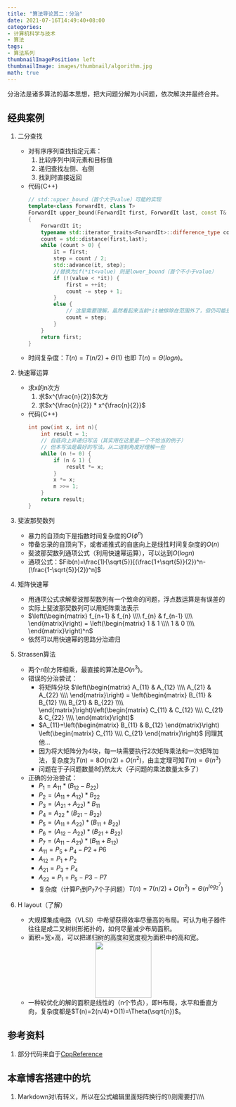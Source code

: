 ```yaml
---
title: "算法导论其二：分治"
date: 2021-07-16T14:49:40+08:00
categories:
- 计算机科学与技术
- 算法
tags:
- 算法系列
thumbnailImagePosition: left
thumbnailImage: images/thumbnail/algorithm.jpg
math: true
---
```

分治法是诸多算法的基本思想，把大问题分解为小问题，依次解决并最终合并。
<!--more-->
## 经典案例
1. 二分查找
    - 对有序序列查找指定元素：
        1. 比较序列中间元素和目标值
        2. 递归查找左侧、右侧
        3. 找到时直接返回
    - 代码(C++)
        ```cpp
        // std::upper_bound（首个大于value）可能的实现
        template<class ForwardIt, class T>
        ForwardIt upper_bound(ForwardIt first, ForwardIt last, const T& value)
        {
            ForwardIt it;
            typename std::iterator_traits<ForwardIt>::difference_type count, step;
            count = std::distance(first,last);
            while (count > 0) {
                it = first; 
                step = count / 2; 
                std::advance(it, step);
                //替换为if(*it<value) 则是lower_bound（首个不小于value）
                if (!(value < *it)) {
                    first = ++it;
                    count -= step + 1;
                }
                else {
                    // 这里需要理解，虽然看起来当前*it被排除在范围外了，但仍可能是最终结果
                    count = step;
                }
            }
            return first;
        }
        ```
    - 时间复杂度：$T(n)=T(n/2)+\Theta(1)$ 也即 $T(n)=\Theta(logn)$。
2. 快速幂运算
    - 求x的n次方
        1. 求$x^{\frac{n}{2}}$次方
        2. 求$x^{\frac{n}{2}} * x^{\frac{n}{2}}$
    - 代码(C++)
        ```cpp
        int pow(int x, int n){
            int result = 1;
            // 自底向上非递归写法（其实用在这里是一个不恰当的例子）
            // 但本写法是最好的写法，从二进制角度好理解一些
            while (n != 0) {
                if (n & 1) {
                    result *= x;
                }
                x *= x;
                n >>= 1;
            }
            return result;
        }
        ```
3. 斐波那契数列
    - 暴力的自顶向下是指数时间复杂度的$O(\phi^n)$
    - 带备忘录的自顶向下，或者递推式的自底向上是线性时间复杂度的$O(n)$
    - 斐波那契数列通项公式（利用快速幂运算），可以达到$O(logn)$
    - 通项公式：$Fib(n)=\frac{1}{\sqrt{5}}[(\frac{1+\sqrt{5}}{2})^n-(\frac{1-\sqrt{5}}{2})^n]$
4. 矩阵快速幂
    - 用通项公式求解斐波那契数列有一个致命的问题，浮点数运算是有误差的
    - 实际上斐波那契数列可以用矩阵乘法表示
    - $\left(\begin{matrix} f_{n+1} & f_{n} \\\\ f_{n} & f_{n-1} \\\\ \end{matrix}\right) = \left(\begin{matrix} 1 & 1 \\\\ 1 & 0 \\\\ \end{matrix}\right)^n$ 
    - 依然可以用快速幂的思路分治递归
5. Strassen算法
    - 两个$n$阶方阵相乘，最直接的算法是$O(n^3)$。
    - 错误的分治尝试：
        - 将矩阵分块 $\left(\begin{matrix} A_{11} & A_{12} \\\\ A_{21} & A_{22} \\\\ \end{matrix}\right) = \left(\begin{matrix} B_{11} & B_{12} \\\\ B_{21} & B_{22} \\\\ \end{matrix}\right)\left(\begin{matrix} C_{11} & C_{12} \\\\ C_{21} & C_{22} \\\\ \end{matrix}\right)$ 
        - $A_{11}=\left(\begin{matrix} B_{11} & B_{12} \end{matrix}\right) \left(\begin{matrix} C_{11} \\\\ C_{21} \end{matrix}\right)$ 同理其他...
        - 因为将大矩阵分为4块，每一块需要执行2次矩阵乘法和一次矩阵加法，复杂度为$T(n)=8O(n/2)+O(n^2)$，由主定理可知$T(n)=\Theta(n^3)$
        - 问题在于子问题数量8仍然太大（子问题的乘法数量太多了）
    - 正确的分治尝试：
        - $P_1=A_{11} * (B_{12}-B_{22})$
        - $P_2=(A_{11}+A_{12})*B_{22}$
        - $P_3=(A_{21}+A_{22})*B_{11}$
        - $P_4=A_{22}*(B_{21}-B_{22})$
        - $P_5=(A_{11}+A_{22})*(B_{11}+B_{22})$
        - $P_6=(A_{12}-A_{22})*(B_{21}+B_{22})$
        - $P_7=(A_{11}-A_{21})*(B_{11}+B_{12})$
        - $A_{11}=P_5+P_4-P2+P6$
        - $A_{12}=P_1+P_2$
        - $A_{21}=P_3+P_4$
        - $A_{22}=P_1+P_5-P3-P7$
        - 复杂度（计算$P_1$到$P_7$7个子问题）$T(n)=7(n/2)+O(n^2)=\Theta(n^{log_2^7})$
6. H layout（了解）
    - 大规模集成电路（VLSI）中希望获得效率尽量高的布局。可认为电子器件往往是成二叉树树形拓扑的，如何尽量减少布局面积。
    - 面积=宽×高，可以把递归树的高度和宽度视为面积中的高和宽。
    <center><img src="/images/algoSeries/H-Layout.png" width="128" height="128" ></center>

    - 一种较优化的解的面积是线性的（n个节点），即H布局，水平和垂直方向，复杂度都是$T(n)=2(n/4)+O(1)=\Theta(\sqrt{n})$。


## 参考资料
1. 部分代码来自于[CppReference](https://zh.cppreference.com/w/%E9%A6%96%E9%A1%B5)

## 本章博客搭建中的坑
1. Markdown对\\有转义，所以在公式编辑里面矩阵换行的\\\\则需要打\\\\\\\\